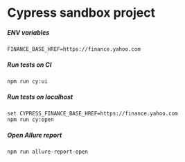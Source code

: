 # Cypress sandbox project

##### ENV variables
```
FINANCE_BASE_HREF=https://finance.yahoo.com
```

##### Run tests on CI
```
npm run cy:ui
```

##### Run tests on localhost 
```
set CYPRESS_FINANCE_BASE_HREF=https://finance.yahoo.com
npm run cy:open
```

##### Open Allure report
```
npm run allure-report-open
```
